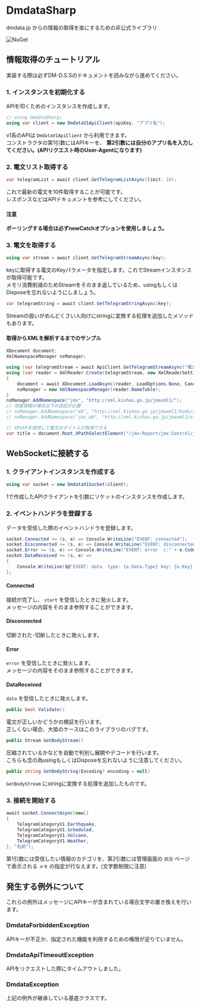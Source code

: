 # DmdataSharp

dmdata.jp からの情報の取得を楽にするための非公式ライブラリ

![NuGet](https://img.shields.io/nuget/v/DmdataSharp?style=flat-square)

## 情報取得のチュートリアル

実装する際は必ずDM-D.S.Sのドキュメントを読みながら進めてください。

### 1. インスタンスを初期化する

APIを叩くためのインスタンスを作成します。

```cs
// using DmdataSharp;
using var client = new DmdataV1ApiClient(apiKey, "アプリ名");
```

v1系のAPIは `DmdataV1ApiClient` から利用できます。  
コンストラクタの第1引数にはAPIキーを、 **第2引数には自分のアプリ名を入力してください。(APIリクエスト時のUser-Agentになります)**

### 2. 電文リスト取得する

```cs
var telegramList = await client.GetTelegramListAsync(limit: 10);
```

これで最新の電文を10件取得することが可能です。  
レスポンスなどはAPIドキュメントを参考にしてください。

#### 注意

**ポーリングする場合は必ずnewCatchオプションを使用しましょう。**

### 3. 電文を取得する

```cs
using var stream = await client.GetTelegramStreamAsync(key);
```

keyに取得する電文のKeyパラメータを指定します。これでStreamインスタンスが取得可能です。  
メモリ消費削減のためStreamをそのまま返しているため、usingもしくはDisposeを忘れないようにしましょう。

```cs
var telegramString = await client.GetTelegramStringAsync(key);
```

Streamの扱いがめんどくさい人向けにstringに変換する処理を追加したメソッドもあります。

#### 取得からXMLを解析するまでのサンプル

```cs
XDocument document;
XmlNamespaceManager nsManager;

using (var telegramStream = await ApiClient.GetTelegramStreamAsync("電文のKey"))
using (var reader = XmlReader.Create(telegramStream, new XmlReaderSettings { Async = true }))
{
	document = await XDocument.LoadAsync(reader, LoadOptions.None, CancellationToken.None);
	nsManager = new XmlNamespaceManager(reader.NameTable);
}
nsManager.AddNamespace("jmx", "http://xml.kishou.go.jp/jmaxml1/");
// 地震情報の場合以下の追記が必要
// nsManager.AddNamespace("eb", "http://xml.kishou.go.jp/jmaxml1/body/seismology1/");
// nsManager.AddNamespace("jmx_eb", "http://xml.kishou.go.jp/jmaxml1/elementBasis1/");

// XPathを使用して電文のタイトルが取得できる
var title = document.Root.XPathSelectElement("/jmx:Report/jmx:Control/jmx:Title", nsManager)?.Value;
```

## WebSocketに接続する

### 1. クライアントインスタンスを作成する

```cs
using var socket = new DmdataV1Socket(client);
```

1で作成したAPIクライアントを引数にソケットのインスタンスを作成します。

### 2. イベントハンドラを登録する

データを受信した際のイベントハンドラを登録します。

```cs
socket.Connected += (s, e) => Console.WriteLine("EVENT: connected");
socket.Disconnected += (s, e) => Console.WriteLine("EVENT: disconnected");
socket.Error += (s, e) => Console.WriteLine("EVENT: error  c:" + e.Code + " e:" + e.Error);
socket.DataReceived += (s, e) =>
{
	Console.WriteLine($@"EVENT: data  type: {e.Data.Type} key: {e.Key} valid: {e.Validate()} body: {e.GetBodyString().Substring(0, 20)}...");
};
```

#### Connected

接続が完了し、 `start` を受信したときに発火します。  
メッセージの内容をそのまま参照することができます。

#### Disconnected

切断された･切断したときに発火します。

#### Error

`error` を受信したときに発火します。  
メッセージの内容をそのまま参照することができます。

#### DataReceived

`data` を受信したときに発火します。

```cs
public bool Validate()
```

電文が正しいかどうかの検証を行います。  
正しくない場合、大抵のケースはこのライブラリのバグです。

```cs
public Stream GetBodyStream()
```

圧縮されているかなどを自動で判別し展開やデコードを行います。  
こちらも念の為usingもしくはDisposeを忘れないように注意してください。

```cs
public string GetBodyString(Encoding? encoding = null)
```

`GetBodyStream` にstringに変換する処理を追加したものです。

### 3. 接続を開始する

```cs
await socket.ConnectAsync(new[]
{
	TelegramCategoryV1.Earthquake,
	TelegramCategoryV1.Scheduled,
	TelegramCategoryV1.Volcano,
	TelegramCategoryV1.Weather,
}, "名前");
```

第1引数には受信したい情報のカテゴリを、第2引数には管理画面の `状況` ページで表示される `メモ` の指定が行なえます。(文字数制限に注意)

## 発生する例外について

これらの例外はメッセージにAPIキーが含まれている場合文字の置き換えを行います。

### DmdataForbiddenException

APIキーが不正か、指定された機能を利用するための権限が足りていません。

### DmdataApiTimeoutException

APIをリクエストした際にタイムアウトしました。

### DmdataException

上記の例外が継承している基底クラスです。
